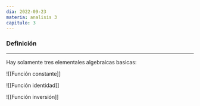 ```yaml
---
dia: 2022-09-23
materia: analisis 3
capitulo: 3
---
```

### Definición
---
Hay solamente tres elementales algebraicas basicas:

![[Función constante]]

![[Función identidad]]

![[Función inversión]]
